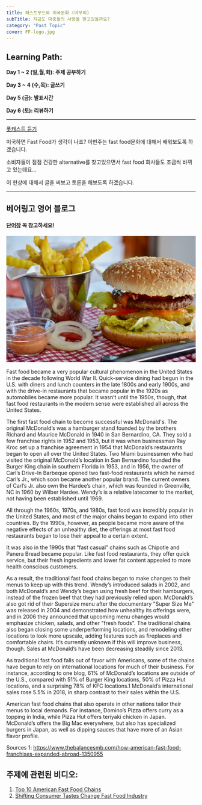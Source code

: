 ```yaml
---
title: 패스트푸드와 미국문화 (마무리)
subTitle: 지금도 대중들의 사랑을 받고있을까요?
category: "Past Topic"
cover: FF-logo.jpg
---
```


## Learning Path:
**Day 1 ~ 2 (일,월,화): 주제 공부하기**

**Day 3 ~ 4 (수,목): 글쓰기**

**Day 5 (금): 발표시간**

**Day 6 (토): 리뷰하기**

---
[폿캐스트 듣기](https://drive.google.com/file/d/1rCTBeQbEKOdo_x3lxBQBfKxM-1Sga--W/view?usp=sharing)

미국하면 Fast Food가 생각이 나죠? 이번주는 fast food문화에 대해서 배워보도록 하겠습니다.

소비자들이 점점 건강한 alternative를 찾고있으면서 fast food 회사들도 조금씩 바뀌고 있는데요...

이 현상에 대해서 글을 써보고 토론을 해보도록 하겠습니다.  

<hr />

## 베어링고 영어 블로그

#### [단어장](https://quizlet.com/_503tg0) 꼭 참고하세요!

![FastFood](./fastfood.jpg)

Fast food became a very popular cultural phenomenon in the United States in the decade following World War II.  Quick-service dining had begun in the U.S. with diners and lunch counters in the late 1800s and early 1900s, and with the drive-in restaurants that became popular in the 1920s as automobiles became more popular.  It wasn’t until the 1950s, though, that fast food restaurants in the modern sense were established all across the United States.

The first fast food chain to become successful was McDonald's.  The original McDonald’s was a hamburger stand founded by the brothers Richard and Maurice McDonald in 1940 in San Bernardino, CA.  They sold a few franchise rights in 1952 and 1953, but it was when businessman Ray Kroc set up a franchise agreement in 1954 that McDonald’s restaurants began to open all over the United States.  Two Miami businessmen who had visited the original McDonald’s location in San Bernardino founded the Burger King chain in southern Florida in 1953, and in 1956, the owner of Carl’s Drive-In Barbeque opened two fast-food restaurants which he named Carl’s Jr., which soon became another popular brand.  The current owners of Carl’s Jr. also own the Hardee’s chain, which was founded in Greenville, NC in 1960 by Wilber Hardee.  Wendy’s is a relative latecomer to the market, not having been established until 1969.

All through the 1960s, 1970s, and 1980s, fast food was incredibly popular in the United States, and most of the major chains began to expand into other countries.  By the 1990s, however, as people became more aware of the negative effects of an unhealthy diet, the offerings at most fast food restaurants began to lose their appeal to a certain extent.

It was also in the 1990s that “fast casual” chains such as Chipotle and Panera Bread became popular.  Like fast food restaurants, they offer quick service, but their fresh ingredients and lower fat content appealed to more health conscious customers.

As a result, the traditional fast food chains began to make changes to their menus to keep up with this trend.  Wendy’s introduced salads in 2002, and both McDonald’s and Wendy’s began using fresh beef for their hamburgers, instead of the frozen beef that they had previously relied upon.  McDonald’s also got rid of their Supersize menu after the documentary "Super Size Me" was released in 2004 and demonstrated how unhealthy its offerings were, and in 2006 they announced that upcoming menu changes would emphasize chicken, salads, and other "fresh foods".  The traditional chains also began closing some underperforming locations, and remodeling other locations to look more upscale, adding features such as fireplaces and comfortable chairs.  It’s currently unknown if this will improve business, though.  Sales at McDonald’s have been decreasing steadily since 2013.

As traditional fast food falls out of favor with Americans, some of the chains have begun to rely on international locations for much of their business.  For instance, according to one blog, 61% of McDonald’s locations are outside of the U.S., compared with 51% of Burger King locations, 50% of Pizza Hut locations, and a surprising 78% of KFC locations.1  McDonald’s international sales rose 5.5% in 2018, in sharp contrast to their sales within the U.S.

American fast food chains that also operate in other nations tailor their menus to local demands. For instance, Domino’s Pizza offers curry as a topping in India, while Pizza Hut offers teriyaki chicken in Japan.  McDonald’s offers the Big Mac everywhere, but also has specialized burgers in Japan, as well as dipping sauces that have more of an Asian flavor profile.

Sources
1: https://www.thebalancesmb.com/how-american-fast-food-franchises-expanded-abroad-1350955


## 주제에 관련된 비디오:
1. [Top 10 American Fast Food Chains](https://www.youtube.com/watch?v=nLIS1bxoQDA)
2. [Shifting Consumer Tastes Change Fast Food Industry](https://www.youtube.com/watch?v=LUrfLgryb1E)
